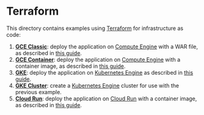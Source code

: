 # Terraform

This directory contains examples using [Terraform](https://www.terraform.io) for infrastructure as code:

1. [**GCE Classic**](gce-classic): deploy the application on [Compute Engine](https://cloud.google.com/compute/) with a WAR file, as described in [this guide](../gcp/gce-classic).
2. [**GCE Container**](gce-container): deploy the application on [Compute Engine](https://cloud.google.com/compute/) with a container image, as described in [this guide](../gcp/gce-container).
3. [**GKE**](gke): deploy the application on [Kubernetes Engine](https://cloud.google.com/kubernetes-engine/) as described in [this guide](../gcp/gke).
4. [**GKE Cluster**](gke-cluster): create a [Kubernetes Engine](https://cloud.google.com/kubernetes-engine/) cluster for use with the previous example.
5. [**Cloud Run**](cloudrun): deploy the application on [Cloud Run](https://cloud.google.com/run) with a container image, as described in [this guide](../gcp/cloudrun).

